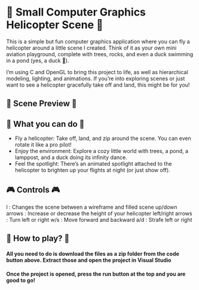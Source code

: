 # 🚁 Small Computer Graphics Helicopter Scene 🚁

This is a simple but fun computer graphics application where you can fly a helicopter around a little scene I created. Think of it as your own mini aviation playground, complete with trees, rocks, and even a duck swimming in a pond (yes, a duck 🦆).

I’m using C and OpenGL to bring this project to life, as well as hierarchical modeling, lighting, and animations. If you’re into exploring scenes or just want to see a helicopter gracefully take off and land, this might be for you!

## 📸 Scene Preview 📸

## 🚀 What you can do 🚀

- Fly a helicopter: Take off, land, and zip around the scene. You can even rotate it like a pro pilot!
- Enjoy the environment: Explore a cozy little world with trees, a pond, a lamppost, and a duck doing its infinity dance.
- Feel the spotlight: There’s an animated spotlight attached to the helicopter to brighten up your flights at night (or just show off).

## 🎮 Controls 🎮
l                 : Changes the scene between a wireframe and filled scene
up/down arrows    : Increase or decrease the height of your helicopter
left/right arrows : Turn left or right
w/s               : Move forward and backward
a/d               : Strafe left or right

## 📩 How to play? 📩

#### All you need to do is download the files as a zip folder from the code button above. Extract those and open the project in Visual Studio
#### Once the project is opened, press the run button at the top and you are good to go!
